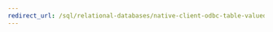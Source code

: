 ```yaml
---
redirect_url: /sql/relational-databases/native-client-odbc-table-valued-parameters/table-valued-parameters-odbc
---
```

